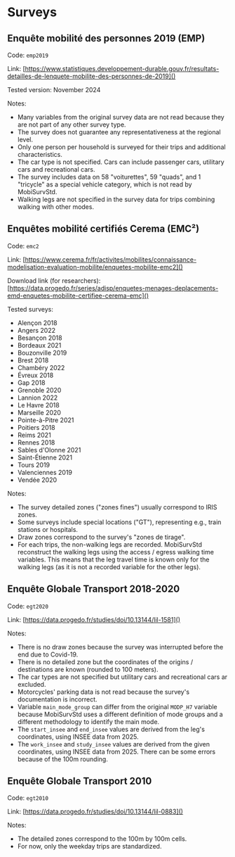 # Surveys

## Enquête mobilité des personnes 2019 (EMP)

Code: `emp2019`

Link: [https://www.statistiques.developpement-durable.gouv.fr/resultats-detailles-de-lenquete-mobilite-des-personnes-de-2019]()

Tested version: November 2024

Notes:

- Many variables from the original survey data are not read because they are not part of any other
  survey type.
- The survey does not guarantee any representativeness at the regional level.
- Only one person per household is surveyed for their trips and additional characteristics.
- The car type is not specified. Cars can include passenger cars, utilitary cars and recreational
  cars.
- The survey includes data on 58 "voiturettes", 59 "quads", and 1 "tricycle" as a special vehicle
  category, which is not read by MobiSurvStd.
- Walking legs are not specified in the survey data for trips combining walking with other modes.

## Enquêtes mobilité certifiés Cerema (EMC²)

Code: `emc2`

Link: [https://www.cerema.fr/fr/activites/mobilites/connaissance-modelisation-evaluation-mobilite/enquetes-mobilite-emc2]()

Download link (for researchers): [https://data.progedo.fr/series/adisp/enquetes-menages-deplacements-emd-enquetes-mobilite-certifiee-cerema-emc]()

Tested surveys:

- Alençon 2018
- Angers 2022
- Besançon 2018
- Bordeaux 2021
- Bouzonville 2019
- Brest 2018
- Chambéry 2022
- Évreux 2018
- Gap 2018
- Grenoble 2020
- Lannion 2022
- Le Havre 2018
- Marseille 2020
- Pointe-à-Pitre 2021
- Poitiers 2018
- Reims 2021
- Rennes 2018
- Sables d'Olonne 2021
- Saint-Étienne 2021
- Tours 2019
- Valenciennes 2019
- Vendée 2020

Notes:

- The survey detailed zones ("zones fines") usually correspond to IRIS zones.
- Some surveys include special locations ("GT"), representing e.g., train stations or hospitals.
- Draw zones correspond to the survey's "zones de tirage".
- For each trips, the non-walking legs are recorded. MobiSurvStd reconstruct the walking legs using
  the access / egress walking time variables. This means that the leg travel time is known only for
  the walking legs (as it is not a recorded variable for the other legs).

## Enquête Globale Transport 2018-2020

Code: `egt2020`

Link: [https://data.progedo.fr/studies/doi/10.13144/lil-1581]()

Notes:

- There is no draw zones because the survey was interrupted before the end due to Covid-19.
- There is no detailed zone but the coordinates of the origins / destinations are known (rounded to
  100 meters).
- The car types are not specified but utilitary cars and recreational cars ar excluded.
- Motorcycles' parking data is not read because the survey's documentation is incorrect.
- Variable `main_mode_group` can differ from the original `MODP_H7` variable because MobiSurvStd
  uses a different definition of mode groups and a different methodology to identify the main mode.
- The `start_insee` and `end_insee` values are derived from the leg's coordinates, using INSEE data
  from 2025.
- The `work_insee` and `study_insee` values are derived from the given coordinates, using INSEE data
  from 2025. There can be some errors because of the 100m rounding.


## Enquête Globale Transport 2010

Code: `egt2010`

Link: [https://data.progedo.fr/studies/doi/10.13144/lil-0883]()

Notes:

- The detailed zones correspond to the 100m by 100m cells.
- For now, only the weekday trips are standardized.
